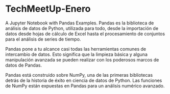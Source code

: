 # TechMeetUp-Enero
A Jupyter Notebook with Pandas Examples.
Pandas es la biblioteca de análisis de datos de Python, utilizada para todo, desde la importación de datos desde hojas de cálculo de Excel hasta el procesamiento de conjuntos para el análisis de series de tiempo.

Pandas pone a tu alcance casi todas las herramientas comunes de intercambio de datos. Esto significa que la limpieza básica y alguna manipulación avanzada se pueden realizar con los poderosos marcos de datos de Pandas.

Pandas está construido sobre NumPy, una de las primeras bibliotecas detrás de la historia de éxito en ciencia de datos de Python. Las funciones de NumPy están expuestas en Pandas para un análisis numérico avanzado.

